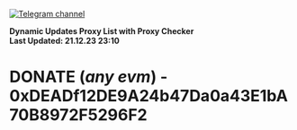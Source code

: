[![Telegram channel](https://img.shields.io/endpoint?url=https://runkit.io/damiankrawczyk/telegram-badge/branches/master?url=https://t.me/n4z4v0d)](https://t.me/n4z4v0d) 

**Dynamic Updates Proxy List with Proxy Checker**  
**Last Updated: 21.12.23 23:10**

# DONATE (_any evm_) - 0xDEADf12DE9A24b47Da0a43E1bA70B8972F5296F2
